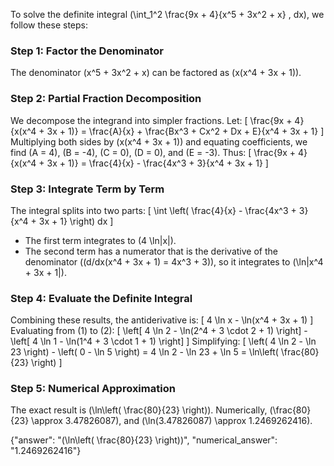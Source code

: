 

To solve the definite integral \(\int_1^2 \frac{9x + 4}{x^5 + 3x^2 + x} \, dx\), we follow these steps:

### Step 1: Factor the Denominator
The denominator \(x^5 + 3x^2 + x\) can be factored as \(x(x^4 + 3x + 1)\).

### Step 2: Partial Fraction Decomposition
We decompose the integrand into simpler fractions. Let:
\[
\frac{9x + 4}{x(x^4 + 3x + 1)} = \frac{A}{x} + \frac{Bx^3 + Cx^2 + Dx + E}{x^4 + 3x + 1}
\]
Multiplying both sides by \(x(x^4 + 3x + 1)\) and equating coefficients, we find \(A = 4\), \(B = -4\), \(C = 0\), \(D = 0\), and \(E = -3\). Thus:
\[
\frac{9x + 4}{x(x^4 + 3x + 1)} = \frac{4}{x} - \frac{4x^3 + 3}{x^4 + 3x + 1}
\]

### Step 3: Integrate Term by Term
The integral splits into two parts:
\[
\int \left( \frac{4}{x} - \frac{4x^3 + 3}{x^4 + 3x + 1} \right) dx
\]
- The first term integrates to \(4 \ln|x|\).
- The second term has a numerator that is the derivative of the denominator (\(d/dx(x^4 + 3x + 1) = 4x^3 + 3\)), so it integrates to \(\ln|x^4 + 3x + 1|\).

### Step 4: Evaluate the Definite Integral
Combining these results, the antiderivative is:
\[
4 \ln x - \ln(x^4 + 3x + 1)
\]
Evaluating from \(1\) to \(2\):
\[
\left[ 4 \ln 2 - \ln(2^4 + 3 \cdot 2 + 1) \right] - \left[ 4 \ln 1 - \ln(1^4 + 3 \cdot 1 + 1) \right]
\]
Simplifying:
\[
\left( 4 \ln 2 - \ln 23 \right) - \left( 0 - \ln 5 \right) = 4 \ln 2 - \ln 23 + \ln 5 = \ln\left( \frac{80}{23} \right)
\]

### Step 5: Numerical Approximation
The exact result is \(\ln\left( \frac{80}{23} \right)\). Numerically, \(\frac{80}{23} \approx 3.47826087\), and \(\ln(3.47826087) \approx 1.2469262416\).

{"answer": "\(\ln\left( \frac{80}{23} \right)\)", "numerical_answer": "1.2469262416"}